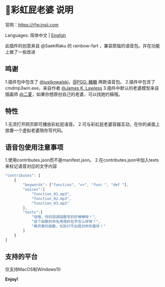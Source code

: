 # 🌈彩虹屁老婆 说明

官网：https://rfw.jnsii.com

Languages: 简体中文 | [English](./README.md)

此插件的创意来自 @SaekiRaku 的 rainbow-fart ，兼容原版的语音包。并在功能上做了一些改进

## 鸣谢

1.插件包中包含了 [@justkowalski](https://github.com/JustKowalski)，[@PGG: 糖糖](https://github.com/heixiaobai/rainbow-fart-voice-pack) 两款语音包。
2.插件中包含了cmdmp3win.exe，来自作者 [@James K. Lawless](http://jiml.us)
3.插件中默认的老婆模型来自插画师 [@二夏](https://erxia207.lofter.com)，如果你想原创自己的老婆，可以找她约稿哦。

## 特性

1.无须打开网页即可播放彩虹屁语音。
2.可与彩虹屁老婆容器互动，在你的桌面上放置一个虚拟老婆陪你写代码。

## 语音包使用注意事项

1.使用contributes.json而不是manifest.json。
2.在contributes.json中加入texts来标记语音对应的文字内容
~~~~javascript
"contributes": [
    {
        "keywords": ["function", "=>", "func ", "def "],
        "voices":[
            "function_01.mp3",
            "function_02.mp3",
            "function_03.mp3"
        ],
        "texts":[
            "哇哦，你的回调函数写的好棒棒呀！",
            "这个函数的命名用我的名字怎么样呀？",
            "再厉害的函数，也执行不出我对你的喜欢！"
        ]
    }
]
~~~~


## 支持的平台
仅支持MacOS和Windows10

**Enjoy!**
